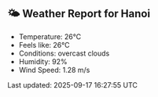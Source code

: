 <!-- WEATHER-START -->
## 🌤 Weather Report for Hanoi

- Temperature: 26°C
- Feels like: 26°C
- Conditions: overcast clouds
- Humidity: 92%
- Wind Speed: 1.28 m/s

Last updated: 2025-09-17 16:27:55 UTC
<!-- WEATHER-END -->
